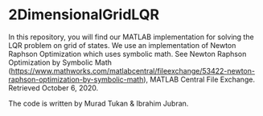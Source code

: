 # 2DimensionalGridLQR

In this repository, you will find our MATLAB implementation for solving the LQR problem on grid of states. We use an implementation of Newton Raphson Optimization which uses symbolic math. See Newton Raphson Optimization by Symbolic Math (https://www.mathworks.com/matlabcentral/fileexchange/53422-newton-raphson-optimization-by-symbolic-math), MATLAB Central File Exchange. Retrieved October 6, 2020. 

The code is written by Murad Tukan & Ibrahim Jubran.
